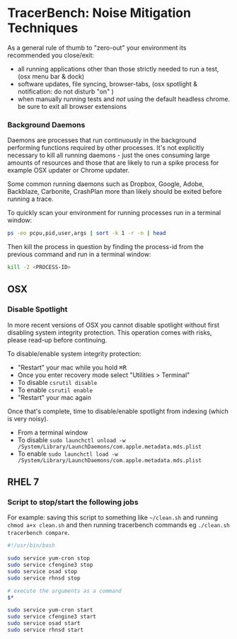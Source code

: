 # TracerBench: Noise Mitigation Techniques

As a general rule of thumb to "zero-out" your environment its recommended you close/exit:

- all running applications other than those strictly needed to run a test, (osx menu bar & dock)
- software updates, file syncing, browser-tabs, (osx spotlight & notification: do not disturb "on" )
- when manually running tests and _not_ using the default headless chrome. be sure to exit all browser extensions

### Background Daemons
Daemons are processes that run continuously in the background performing functions required by other processes. It's not explicitly necessary to kill all running daemons - just the ones consuming large amounts of resources and those that are likely to run a spike process for example OSX updater or Chrome updater.

Some common running daemons such as Dropbox, Google, Adobe, Backblaze, Carbonite, CrashPlan more than likely should be exited before running a trace. 

To quickly scan your environment for running processes run in a terminal window:
```sh
ps -eo pcpu,pid,user,args | sort -k 1 -r -n | head
```

Then kill the process in question by finding the process-id from the previous command and run in a terminal window:
```sh
kill -2 <PROCESS-ID>
```

## OSX
### Disable Spotlight
In more recent versions of OSX you cannot disable spotlight without first disabling system integrity protection. This operation comes with risks, please read-up before continuing.

To disable/enable system integrity protection:

- "Restart" your mac while you hold <kbd>⌘</kbd><kbd>R</kbd>
- Once you enter recovery mode select "Utilities > Terminal"
- To disable `csrutil disable`
- To enable `csrutil enable`
- "Restart" your mac again


Once that's complete, time to disable/enable spotlight from indexing (which is very noisy).

- From a terminal window
- To disable `sudo launchctl unload -w /System/Library/LaunchDaemons/com.apple.metadata.mds.plist`
- To enable `sudo launchctl load -w /System/Library/LaunchDaemons/com.apple.metadata.mds.plist`


## RHEL 7
### Script to stop/start the following jobs
For example: saving this script to something like `~/clean.sh` and running `chmod a+x clean.sh` and then running tracerbench commands eg `./clean.sh tracerbench compare`.

```sh
#!/usr/bin/bash

sudo service yum-cron stop
sudo service cfengine3 stop
sudo service osad stop
sudo service rhnsd stop

# execute the arguments as a command
$*

sudo service yum-cron start
sudo service cfengine3 start
sudo service osad start
sudo service rhnsd start
```

